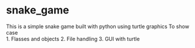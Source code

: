 # snake_game
This is a simple snake game built with python using turtle graphics
To show case  
           1. Flasses and objects
           2. File handling
           3. GUI with turtle
           
